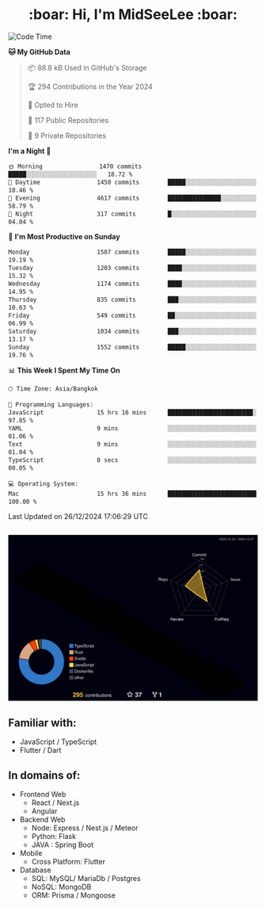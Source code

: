 <h1 align="center"> :boar: Hi, I'm MidSeeLee :boar:</h1>
 
<!--START_SECTION:waka-->
![Code Time](http://img.shields.io/badge/Code%20Time-2%2C314%20hrs%2052%20mins-blue)

**🐱 My GitHub Data** 

> 📦 88.8 kB Used in GitHub's Storage 
 > 
> 🏆 294 Contributions in the Year 2024
 > 
> 💼 Opted to Hire
 > 
> 📜 117 Public Repositories 
 > 
> 🔑 9 Private Repositories 
 > 
**I'm a Night 🦉** 

```text
🌞 Morning                1470 commits        █████░░░░░░░░░░░░░░░░░░░░   18.72 % 
🌆 Daytime                1450 commits        █████░░░░░░░░░░░░░░░░░░░░   18.46 % 
🌃 Evening                4617 commits        ███████████████░░░░░░░░░░   58.79 % 
🌙 Night                  317 commits         █░░░░░░░░░░░░░░░░░░░░░░░░   04.04 % 
```
📅 **I'm Most Productive on Sunday** 

```text
Monday                   1507 commits        █████░░░░░░░░░░░░░░░░░░░░   19.19 % 
Tuesday                  1203 commits        ████░░░░░░░░░░░░░░░░░░░░░   15.32 % 
Wednesday                1174 commits        ████░░░░░░░░░░░░░░░░░░░░░   14.95 % 
Thursday                 835 commits         ███░░░░░░░░░░░░░░░░░░░░░░   10.63 % 
Friday                   549 commits         ██░░░░░░░░░░░░░░░░░░░░░░░   06.99 % 
Saturday                 1034 commits        ███░░░░░░░░░░░░░░░░░░░░░░   13.17 % 
Sunday                   1552 commits        █████░░░░░░░░░░░░░░░░░░░░   19.76 % 
```


📊 **This Week I Spent My Time On** 

```text
🕑︎ Time Zone: Asia/Bangkok

💬 Programming Languages: 
JavaScript               15 hrs 16 mins      ████████████████████████░   97.85 % 
YAML                     9 mins              ░░░░░░░░░░░░░░░░░░░░░░░░░   01.06 % 
Text                     9 mins              ░░░░░░░░░░░░░░░░░░░░░░░░░   01.04 % 
TypeScript               0 secs              ░░░░░░░░░░░░░░░░░░░░░░░░░   00.05 % 

💻 Operating System: 
Mac                      15 hrs 36 mins      █████████████████████████   100.00 % 
```


 Last Updated on 26/12/2024 17:06:29 UTC
<!--END_SECTION:waka-->

##

![](./profile-3d-contrib/profile-night-rainbow.svg)

## Familiar with:
- JavaScript / TypeScript
- Flutter / Dart

## In domains of:
- Frontend Web
  - React / Next.js
  - Angular
- Backend Web
  - Node: Express / Nest.js / Meteor
  - Python: Flask
  - JAVA : Spring Boot
- Mobile
  - Cross Platform: Flutter
- Database
  - SQL: MySQL/ MariaDb / Postgres
  - NoSQL: MongoDB
  - ORM: Prisma / Mongoose
